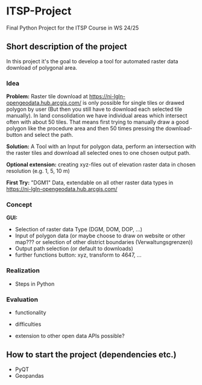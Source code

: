 # ITSP-Project
Final Python Project for the ITSP Course in WS 24/25

## Short description of the project
In this project it's the goal to develop a tool for automated raster data download of polygonal area.
  
### Idea
**Problem:** Raster tile download at https://ni-lgln-opengeodata.hub.arcgis.com/ is only possible for single tiles or drawed polygon by user (But then you still have to download each selected tile manually). In land consolidation we have individual areas which intersect often with about 50 tiles. That means first trying to manually draw a good polygon like the procedure area and then 50 times pressing the download-button and select the path.

**Solution:** A Tool with an Input for polygon data, perform an intersection with the raster tiles and download all selected ones to one chosen output path.

**Optional extension:** creating xyz-files out of elevation raster data in chosen resolution (e.g. 1, 5, 10 m)

**First Try:** "DGM1" Data, extendable on all other raster data types in https://ni-lgln-opengeodata.hub.arcgis.com/

### Concept
**GUI:** 
- Selection of raster data Type (DGM, DOM, DOP, ...)
- Input of polygon data (or maybe choose to draw on website or other map??? or selection of other district boundaries (Verwaltungsgrenzen))
- Output path selection (or default to downloads)
- further functions button: xyz, transform to 4647, ...

### Realization
- Steps in Python

### Evaluation
- functionality
- difficulties

- extension to other open data APIs possible?

## How to start the project (dependencies etc.)
- PyQT
- Geopandas
